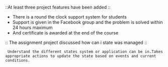 ::At least three project features have been added ::

- There is a round the clock support system for students
- Support is given in the Facebook group and the problem is solved within 24 hours maximum
- And certificate is awarded at the end of the course


:: The assignment project discussed how can i  state was managed ::

     Understand the different states system or application can be in.Takes appropriate actions to update the state based on events and current conditions.
